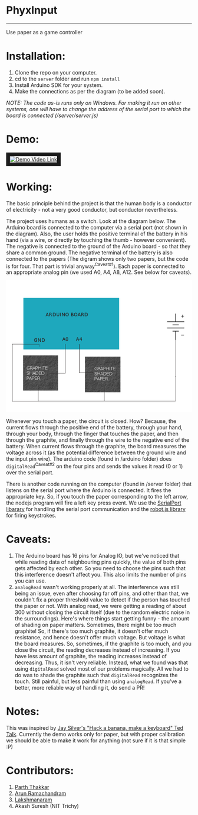 # PhyxInput
---
Use paper as a game controller

Installation:
=============
1. Clone the repo on your computer.
2. cd to the `server` folder and run `npm install`
3. Install Arduino SDK for your system.
4. Make the connections as per the diagram (to be added soon).

*NOTE: The code as-is runs only on Windows. For making it run on other systems, one will have to change the address of the serial port to which the board is connected (/server/server.js)*

Demo:
====
<a href="http://www.youtube.com/watch?feature=player_embedded&v=vgxbeYdVppw" target="_blank"><img src="http://img.youtube.com/vi/vgxbeYdVppw/3.jpg" alt="Demo Video Link" width="240" height="180" border="10" /></a>

Working:
======

The basic principle behind the project is that the human body is a conductor of electricity - not a very good conductor, but conductor nevertheless.

The project uses humans as a switch. Look at the diagram below. The Arduino board is connected to the computer via a serial port (not shown in the diagram). Also, the user holds the positive terminal of the battery in his hand (via a wire, or directly by touching the thumb - however convenient). The negative is connected to the ground of the Arduino board - so that they share a common ground. The negative terminal of the battery is also connected to the papers (The digram shows only two papers, but the code is for four. That part is trivial anyway<sup>Caveat#1</sup>). Each paper is connected to an appropriate analog pin (we used A0, A4, A8, A12. See below for caveats).

![Circuit Diagram](/Paper-Control.png?raw=true "Circuit Diagram")

Whenever you touch a paper, the circuit is closed. How? Because, the current flows through the positive end of the battery, through your hand, through your body, through the finger that touches the paper, and then through the graphite, and finally through the wire to the negative end of the battery. When current flows through the graphite, the board measures the voltage across it (as the potential difference between the ground wire and the input pin wire). The arduino code (found in /arduino folder) does `digitalRead`<sup>Caveat#2</sup> on the four pins and sends the values it read (0 or 1) over the serial port.

There is another code running on the computer (found in /server folder) that listens on the serial port where the Arduino is connected. It fires the appropriate key. So, if you touch the paper corresponding to the left arrow, the nodejs program will fire a left key press event. We use the [SerialPort libarary](https://www.npmjs.com/package/serialport) for handling the serial port communication and the [robot.js library](https://www.npmjs.com/packages/robotjs) for firing keystrokes.


Caveats:
=======

1. The Arduino board has 16 pins for Analog IO, but we've noticed that while reading data of neighbouring pins quickly, the value of both pins gets affected by each other. So you need to choose the pins such that this interference doesn't affect you. This also limits the number of pins you can use.
2. `analogRead` wasn't working properly at all. The interference was still being an issue, even after choosing far off pins, and other than that, we couldn't fix a proper threshold value to detect if the person has touched the paper or not. With analog read, we were getting a reading of about 300 without closing the circuit itself (due to the random electric noise in the surroundings). Here's where things start getting funny - the amount of shading on paper matters. Sometimes, there might be too much graphite! So, if there's too much graphite, it doesn't offer much resistance, and hence doesn't offer much voltage. But voltage is what the board measures. So, sometimes, if the graphite is too much, and you close the circuit, the reading decreases instead of increasing. If you have less amount of graphite, the reading increases instead of decreasing. Thus, it isn't very reliable. Instead, what we found was that using `digitalRead` solved most of our problems magically. All we had to do was to shade the graphite such that `digitalRead` recognizes the touch. Still painful, but less painful than using `analogRead`. If you've a better, more reliable way of handling it, do send a PR!

Notes:
=====

This was inspired by [Jay Silver's "Hack a banana, make a keyboard" Ted Talk](https://www.ted.com/talks/jay_silver_hack_a_banana_make_a_keyboard?language=en). Currently the demo works only for paper, but with proper calibration we should be able to make it work for anything (not sure if it is that simple :P)

Contributors:
=====

1. [Parth Thakkar](https://github.com/thakkarparth007)
2. [Arun Ramachandram](https://github.com/jhurricane96)
3. [Lakshmanaram](https://github.com/lakshmanaram)
4. Akash Suresh (NIT Trichy)

